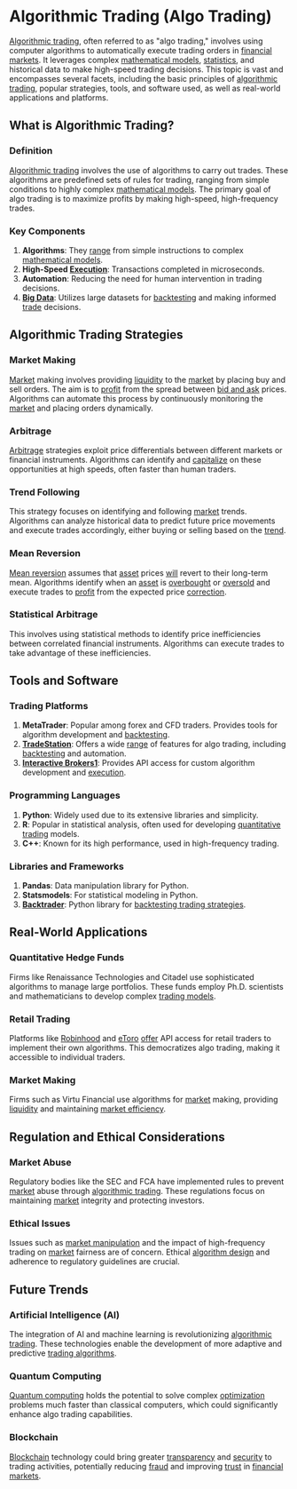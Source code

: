 # Algorithmic Trading (Algo Trading)

[Algorithmic trading](../a/accountability.md), often referred to as "algo trading," involves using computer algorithms to automatically execute trading orders in [financial markets](../f/financial_market.md). It leverages complex [mathematical models](../m/mathematical_models_in_trading.md), [statistics](../s/statistics.md), and historical data to make high-speed trading decisions. This topic is vast and encompasses several facets, including the basic principles of [algorithmic trading](../a/accountability.md), popular strategies, tools, and software used, as well as real-world applications and platforms.

## What is Algorithmic Trading?

### Definition
[Algorithmic trading](../a/accountability.md) involves the use of algorithms to carry out trades. These algorithms are predefined sets of rules for trading, ranging from simple conditions to highly complex [mathematical models](../m/mathematical_models_in_trading.md). The primary goal of algo trading is to maximize profits by making high-speed, high-frequency trades.

### Key Components
1. **Algorithms**: They [range](../r/range.md) from simple instructions to complex [mathematical models](../m/mathematical_models_in_trading.md).
2. **High-Speed [Execution](../e/execution.md)**: Transactions completed in microseconds.
3. **Automation**: Reducing the need for human intervention in trading decisions.
4. **[Big Data](../b/big_data_in_trading.md)**: Utilizes large datasets for [backtesting](../b/backtesting.md) and making informed [trade](../t/trade.md) decisions.

## Algorithmic Trading Strategies

### Market Making
[Market](../m/market.md) making involves providing [liquidity](../l/liquidity.md) to the [market](../m/market.md) by placing buy and sell orders. The aim is to [profit](../p/profit.md) from the spread between [bid and ask](../b/bid_and_ask.md) prices. Algorithms can automate this process by continuously monitoring the [market](../m/market.md) and placing orders dynamically.

### Arbitrage
[Arbitrage](../a/arbitrage.md) strategies exploit price differentials between different markets or financial instruments. Algorithms can identify and [capitalize](../c/capitalize.md) on these opportunities at high speeds, often faster than human traders.

### Trend Following
This strategy focuses on identifying and following [market](../m/market.md) trends. Algorithms can analyze historical data to predict future price movements and execute trades accordingly, either buying or selling based on the [trend](../t/trend.md).

### Mean Reversion
[Mean reversion](../m/mean_reversion.md) assumes that [asset](../a/asset.md) prices [will](../w/will.md) revert to their long-term mean. Algorithms identify when an [asset](../a/asset.md) is [overbought](../o/overbought.md) or [oversold](../o/oversold.md) and execute trades to [profit](../p/profit.md) from the expected price [correction](../c/correction.md).

### Statistical Arbitrage
This involves using statistical methods to identify price inefficiencies between correlated financial instruments. Algorithms can execute trades to take advantage of these inefficiencies.

## Tools and Software

### Trading Platforms
1. **MetaTrader**: Popular among forex and CFD traders. Provides tools for algorithm development and [backtesting](../b/backtesting.md).
2. **[TradeStation](../t/tradestation.md)**: Offers a wide [range](../r/range.md) of features for algo trading, including [backtesting](../b/backtesting.md) and automation.
3. **[Interactive Brokers](../i/interactive_brokers.md)[1]**: Provides API access for custom algorithm development and [execution](../e/execution.md).

### Programming Languages
1. **Python**: Widely used due to its extensive libraries and simplicity.
2. **R**: Popular in statistical analysis, often used for developing [quantitative trading](../q/quantitative_trading.md) models.
3. **C++**: Known for its high performance, used in high-frequency trading.

### Libraries and Frameworks
1. **Pandas**: Data manipulation library for Python.
2. **Statsmodels**: For statistical modeling in Python.
3. **[Backtrader](../b/backtrader.md)**: Python library for [backtesting trading strategies](../b/backtesting_trading_strategies.md).

## Real-World Applications

### Quantitative Hedge Funds
Firms like Renaissance Technologies and Citadel use sophisticated algorithms to manage large portfolios. These funds employ Ph.D. scientists and mathematicians to develop complex [trading models](../t/trading_models.md).

### Retail Trading
Platforms like [Robinhood](../r/robinhood.md) and [eToro](../e/etoro.md) [offer](../o/offer.md) API access for retail traders to implement their own algorithms. This democratizes algo trading, making it accessible to individual traders.

### Market Making
Firms such as Virtu Financial use algorithms for [market](../m/market.md) making, providing [liquidity](../l/liquidity.md) and maintaining [market efficiency](../m/market_efficiency.md).

## Regulation and Ethical Considerations

### Market Abuse
Regulatory bodies like the SEC and FCA have implemented rules to prevent [market](../m/market.md) abuse through [algorithmic trading](../a/accountability.md). These regulations focus on maintaining [market](../m/market.md) integrity and protecting investors.

### Ethical Issues
Issues such as [market manipulation](../m/market_manipulation.md) and the impact of high-frequency trading on [market](../m/market.md) fairness are of concern. Ethical [algorithm design](../a/algorithm_design.md) and adherence to regulatory guidelines are crucial.

## Future Trends

### Artificial Intelligence (AI)
The integration of AI and machine learning is revolutionizing [algorithmic trading](../a/accountability.md). These technologies enable the development of more adaptive and predictive [trading algorithms](../t/trading_algorithms.md).

### Quantum Computing
[Quantum computing](../q/quantum_computing_in_trading.md) holds the potential to solve complex [optimization](../o/optimization.md) problems much faster than classical computers, which could significantly enhance algo trading capabilities.

### Blockchain
[Blockchain](../b/blockchain_in_trading.md) technology could bring greater [transparency](../t/transparency.md) and [security](../s/security.md) to trading activities, potentially reducing [fraud](../f/fraud.md) and improving [trust](../t/trust.md) in [financial markets](../f/financial_market.md).

[1]: https://www.interactivebrokers.com